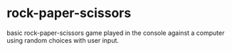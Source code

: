 # rock-paper-scissors

basic rock-paper-scissors game played in the console against a computer using random choices with user input.
